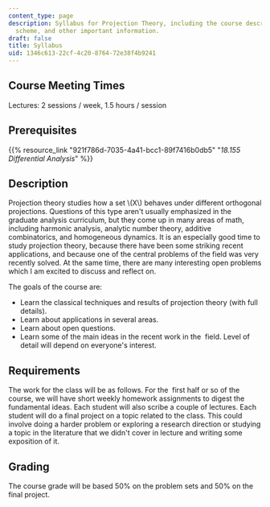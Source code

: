 ```yaml
---
content_type: page
description: Syllabus for Projection Theory, including the course description, grading
  scheme, and other important information.
draft: false
title: Syllabus
uid: 1346c613-22cf-4c20-8764-72e38f4b9241
---
```

## Course Meeting Times

Lectures: 2 sessions / week, 1.5 hours / session

## Prerequisites

{{% resource_link "921f786d-7035-4a41-bcc1-89f7416b0db5" "*18.155 Differential Analysis*" %}}

## Description

Projection theory studies how a set \\(X\\) behaves under different orthogonal projections. Questions of this type aren't usually emphasized in the graduate analysis curriculum, but they come up in many areas of math, including harmonic analysis, analytic number theory, additive combinatorics, and homogeneous dynamics. It is an especially good time to study projection theory, because there have been some striking recent applications, and because one of the central problems of the field was very recently solved. At the same time, there are many interesting open problems which I am excited to discuss and reflect on. 

The goals of the course are:

- Learn the classical techniques and results of projection theory (with full details).
- Learn about applications in several areas.
- Learn about open questions.
- Learn some of the main ideas in the recent work in the  field. Level of detail will depend on everyone's interest.

## Requirements

The work for the class will be as follows. For the  first half or so of the course, we will have short weekly homework assignments to digest the fundamental ideas. Each student will also scribe a couple of lectures. Each student will do a final project on a topic related to the class. This could involve doing a harder problem or exploring a research direction or studying a topic in the literature that we didn't cover in lecture and writing some exposition of it.

## Grading

The course grade will be based 50% on the problem sets and 50% on the final project.